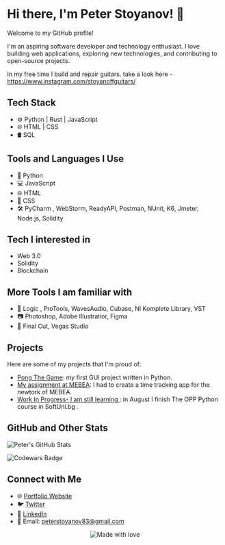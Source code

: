 # Hi there, I'm Peter Stoyanov! 👋

Welcome to my GitHub profile!

I'm an aspiring software developer and technology enthusiast. I love building web applications, exploring new technologies, and contributing to open-source projects.


In my free time I build and repair guitars. take a look here - https://www.instagram.com/stoyanoffguitars/


## Tech Stack

- ⚙️ Python | Rust | JavaScript
- 🌐 HTML | CSS 
- 🛢️ SQL

## Tools and Languages I Use

- 🐍 Python
- 💻 JavaScript
- 🌐 HTML
- 🎨 CSS
- 🛠️ PyCharm , WebStorm, ReadyAPI, Postman, NUnit, K6, Jmeter, Node.js, Solidity


## Tech I interested in 
- Web 3.0
- Solidity
- Blockchain
  
  

## More Tools I am familiar with  
- 🎵 Logic , ProTools, WavesAudio, Cubase, NI Komplete Library, VST
- 📷 Photoshop, Adobe Illustratior, Figma
- 🎥 Final Cut, Vegas Studio 

## Projects

Here are some of my projects that I'm proud of:

- [Pong The Game](https://github.com/PeterStoyanov83/PONG): my first GUI project written in Python.
- [My assignment at MEBEA](https://github.com/PeterStoyanov83/Work_asignment_MEBEA): I had to create a time tracking app for the newtork of MEBEA.
- [Work In Progress- I am still learning ](https://github.com/PeterStoyanov83/Object_oriented_programming_Python_2023): in August I finish The OPP Python course in SoftUni.bg .

## GitHub and Other Stats

![Peter's GitHub Stats](https://github-readme-stats.vercel.app/api?username=PeterStoyanov83&show_icons=true&theme=dark)

![Codewars Badge](https://www.codewars.com/users/PeterStoyanov83/badges/large)
## Connect with Me

- 🌐 [Portfolio Website](https://peterstoyanov83.github.io/portfolio/)
- 🐦 [Twitter](https://twitter.com/YourTwitterHandle)
- 💼 [LinkedIn](https://www.linkedin.com/in/pstoyanov/)
- 📧 Email: peterstoyanov83@gmail.com



<p align="center">
  <img src="https://img.shields.io/badge/Made%20with-%E2%9D%A4%EF%B8%8F-blue?style=for-the-badge" alt="Made with love">
</p>
